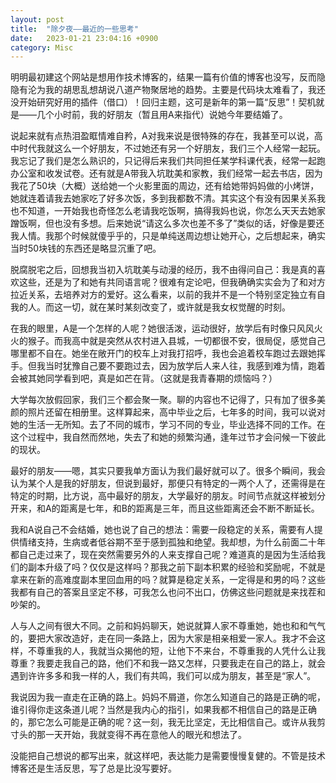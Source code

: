 ```yaml
---
layout: post
title:  "除夕夜——最近的一些思考"
date:   2023-01-21 23:04:16 +0900
category: Misc
---
```


明明最初建这个网站是想用作技术博客的，结果一篇有价值的博客也没写，反而隐隐有沦为我的胡思乱想胡说八道产物聚居地的趋势。主要是代码块太难看了，我还没开始研究好用的插件（借口）！回归主题，这可是新年的第一篇“反思”！契机就是——几个小时前，我的好朋友（暂且用A来指代）说她今年要结婚了。

说起来就有点热泪盈眶情难自矜，A对我来说是很特殊的存在，我甚至可以说，高中时代我就这么一个好朋友，不过她还有另一个好朋友，我们三个人经常一起玩。我忘记了我们是怎么熟识的，只记得后来我们共同担任某学科课代表，经常一起跑办公室和收发试卷。还有就是A带我入坑耽美和家教，我们经常一起去书店，因为我花了50块（大概）送给她一个火影里面的周边，还有给她带妈妈做的小烤饼，她就连着请我去她家吃了好多次饭，多到我都数不清。其实这个有没有因果关系我也不知道，一开始我也奇怪怎么老请我吃饭啊，搞得我妈也说，你怎么天天去她家蹭饭啊，但也没有多想。后来她说“请这么多次也差不多了”类似的话，好像是要还我人情。我那个时候就傻乎乎的，只是单纯送周边想让她开心，之后想起来，确实当时50块钱的东西还是略显沉重了吧。

脱腐脱宅之后，回想我当初入坑耽美与动漫的经历，我不由得问自己：我是真的喜欢这些，还是为了和她有共同语言呢？很难有定论吧，但我确确实实会为了和对方拉近关系，去培养对方的爱好。这么看来，以前的我并不是一个特别坚定独立有自我的人。而这一切，就在某时某刻改变了，或许就是我女权觉醒的时刻。

在我的眼里，A是一个怎样的人呢？她很活泼，运动很好，放学后有时像只风风火火的猴子。而我高中就是突然从农村进入县城，一切都很不安，很局促，感觉自己哪里都不自在。她坐在敞开门的校车上对我打招呼，我也会追着校车跑过去跟她挥手。但我当时犹豫自己要不要跑过去，因为放学后人来人往，我感到难为情，跑着会被其她同学看到吧，真是如芒在背。（这就是我青春期的烦恼吗？）

大学每次放假回家，我们三个都会聚一聚。聊的内容也不记得了，只有加了很多美颜的照片还留在相册里。这样算起来，高中毕业之后，七年多的时间，我可以说对她的生活一无所知。去了不同的城市，学习不同的专业，毕业选择不同的工作。在这个过程中，我自然而然地，失去了和她的频繁沟通，逢年过节才会问候一下彼此的现状。

最好的朋友——嗯，其实只要我单方面认为我们最好就可以了。很多个瞬间，我会认为某个人是我的好朋友，但说到最好，那便只有特定的一两个人了，还需得是在特定的时期，比方说，高中最好的朋友，大学最好的朋友。时间节点就这样被划分开来，和A的距离是七年，和B的距离是三年，而且这些距离还会不断不断延长。

我和A说自己不会结婚，她也说了自己的想法：需要一段稳定的关系，需要有人提供情绪支持，生病或者低谷期不至于感到孤独和绝望。我却想，为什么前面二十年都自己走过来了，现在突然需要另外的人来支撑自己呢？难道真的是因为生活给我们的副本升级了吗？仅仅是这样吗？那我之前下副本积累的经验和奖励呢，不就是拿来在新的高难度副本里回血用的吗？就算是稳定关系，一定得是和男的吗？这些我都有自己的答案且坚定不移，可我怎么也问不出口，仿佛这些问题就是来找茬和吵架的。

人与人之间有很大不同。之前和妈妈聊天，她说就算人家不尊重她，她也和和气气的，要把大家改造好，走在同一条路上，因为大家是相亲相爱一家人。我才不会这样，不尊重我的人，我就当众揭他的短，让他下不来台，不尊重我的人凭什么让我尊重？我要走我自己的路，他们不和我一路又怎样，只要我走在自己的路上，就会遇到许许多多和我一样的人，我们有共鸣，我们可以成为朋友，甚至是“家人”。

我说因为我一直走在正确的路上。妈妈不屑道，你怎么知道自己的路是正确的呢，谁引得你走这条道儿呢？当然是我内心的指引，如果我都不相信自己的路是正确的，那它怎么可能是正确的呢？这一刻，我无比坚定，无比相信自己。或许从我剪寸头的那一天开始，我就变得不再在意他人的眼光和想法了。

没能把自己想说的都写出来，就这样吧，表达能力是需要慢慢复健的。不管是技术博客还是生活反思，写了总是比没写要好。